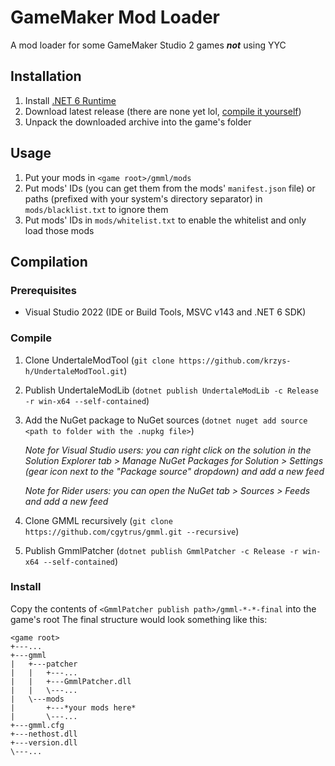 # GameMaker Mod Loader
A mod loader for some GameMaker Studio 2 games ***not*** using YYC

## Installation
1. Install [.NET 6 Runtime](https://dotnet.microsoft.com/en-us/download/dotnet/thank-you/runtime-6.0.3-windows-x64-installer)
2. Download latest release (there are none yet lol, [compile it yourself](#Compilation))
3. Unpack the downloaded archive into the game's folder

## Usage
1. Put your mods in `<game root>/gmml/mods`
2. Put mods' IDs (you can get them from the mods' `manifest.json` file) or paths (prefixed with your system's directory separator)
   in `mods/blacklist.txt` to ignore them
3. Put mods' IDs in `mods/whitelist.txt` to enable the whitelist and only load those mods

## Compilation
### Prerequisites
- Visual Studio 2022 (IDE or Build Tools, MSVC v143 and .NET 6 SDK)
### Compile
1. Clone UndertaleModTool (`git clone https://github.com/krzys-h/UndertaleModTool.git`)
2. Publish UndertaleModLib (`dotnet publish UndertaleModLib -c Release -r win-x64 --self-contained`)
3. Add the NuGet package to NuGet sources (`dotnet nuget add source <path to folder with the .nupkg file>`)

   *Note for Visual Studio users: you can right click on the solution in the Solution Explorer tab >
Manage NuGet Packages for Solution > Settings (gear icon next to the "Package source" dropdown) and add a new feed*

   *Note for Rider users: you can open the NuGet tab > Sources > Feeds and add a new feed*
4. Clone GMML recursively (`git clone https://github.com/cgytrus/gmml.git --recursive`)
5. Publish GmmlPatcher (`dotnet publish GmmlPatcher -c Release -r win-x64 --self-contained`)
### Install
Copy the contents of `<GmmlPatcher publish path>/gmml-*-*-final` into the game's root
The final structure would look something like this:
```
<game root>
+---...
+---gmml
|   +---patcher
|   |   +---...
|   |   +---GmmlPatcher.dll
|   |   \---...
|   \---mods
|       +---*your mods here*
|       \---...
+---gmml.cfg
+---nethost.dll
+---version.dll
\---...
```
